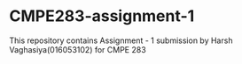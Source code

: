 # CMPE283-assignment-1
This repository contains Assignment - 1 submission by Harsh Vaghasiya(016053102) for CMPE 283 
